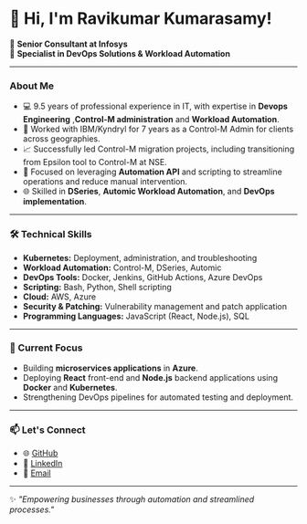 # 👋 Hi, I'm Ravikumar Kumarasamy!

🌟 **Senior Consultant at Infosys**  
🎯 **Specialist in DevOps Solutions & Workload Automation**

---

### About Me

- 💻 9.5 years of professional experience in IT, with expertise in **Devops Engineering** ,**Control-M administration** and **Workload Automation**.  
- 🏢 Worked with IBM/Kyndryl for 7 years as a Control-M Admin for clients across geographies.  
- 📈 Successfully led Control-M migration projects, including transitioning from Epsilon tool to Control-M at NSE.  
- 🤖 Focused on leveraging **Automation API** and scripting to streamline operations and reduce manual intervention.  
- 🌐 Skilled in **DSeries**, **Automic Workload Automation**, and **DevOps implementation**.

---

### 🛠️ Technical Skills

- **Kubernetes:** Deployment, administration, and troubleshooting  
- **Workload Automation:** Control-M, DSeries, Automic  
- **DevOps Tools:** Docker, Jenkins, GitHub Actions, Azure DevOps  
- **Scripting:** Bash, Python, Shell scripting  
- **Cloud:** AWS, Azure  
- **Security & Patching:** Vulnerability management and patch application  
- **Programming Languages:** JavaScript (React, Node.js), SQL  

---

### 🚀 Current Focus

- Building **microservices applications** in **Azure**.  
- Deploying **React** front-end and **Node.js** backend applications using **Docker** and **Kubernetes**.  
- Strengthening DevOps pipelines for automated testing and deployment.  

---

### 📫 Let's Connect

- 🌐 [GitHub](https://github.com/ravik92)  
- 💼 [LinkedIn](https://www.linkedin.com/in/ravikumar-kumarasamy-258ab9b9 )
- 📧 [Email](mailto:ravikece92@gmail.com)  

---

✨ *"Empowering businesses through automation and streamlined processes."*
